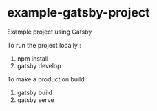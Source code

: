 # example-gatsby-project
Example project using Gatsby

To run the project locally :

1. npm install
2. gatsby develop


To make a production build :

1. gatsby build
2. gatsby serve

